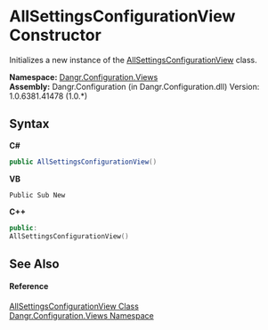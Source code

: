 # AllSettingsConfigurationView Constructor 
 

Initializes a new instance of the <a href="T_Dangr_Configuration_Views_AllSettingsConfigurationView">AllSettingsConfigurationView</a> class.

**Namespace:**&nbsp;<a href="N_Dangr_Configuration_Views">Dangr.Configuration.Views</a><br />**Assembly:**&nbsp;Dangr.Configuration (in Dangr.Configuration.dll) Version: 1.0.6381.41478 (1.0.*)

## Syntax

**C#**<br />
``` C#
public AllSettingsConfigurationView()
```

**VB**<br />
``` VB
Public Sub New
```

**C++**<br />
``` C++
public:
AllSettingsConfigurationView()
```


## See Also


#### Reference
<a href="T_Dangr_Configuration_Views_AllSettingsConfigurationView">AllSettingsConfigurationView Class</a><br /><a href="N_Dangr_Configuration_Views">Dangr.Configuration.Views Namespace</a><br />